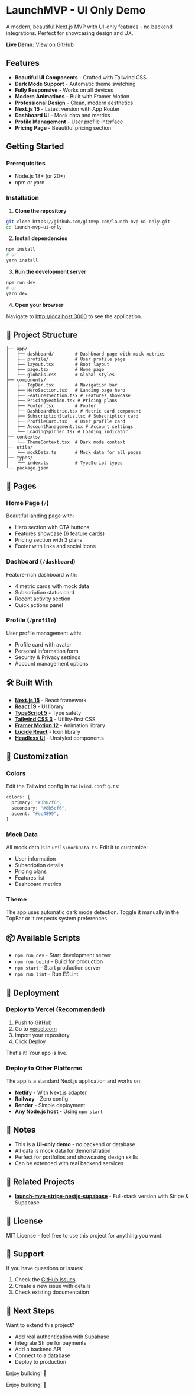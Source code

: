 # LaunchMVP - UI Only Demo

A modern, beautiful Next.js MVP with UI-only features - no backend integrations. Perfect for showcasing design and UX.

**Live Demo:** [View on GitHub](https://github.com/gitmvp-com/launch-mvp-ui-only)

## Features

- **Beautiful UI Components** - Crafted with Tailwind CSS
- **Dark Mode Support** - Automatic theme switching
- **Fully Responsive** - Works on all devices
- **Modern Animations** - Built with Framer Motion
- **Professional Design** - Clean, modern aesthetics
- **Next.js 15** - Latest version with App Router
- **Dashboard UI** - Mock data and metrics
- **Profile Management** - User profile interface
- **Pricing Page** - Beautiful pricing section

## Getting Started

### Prerequisites

- Node.js 18+ (or 20+)
- npm or yarn

### Installation

1. **Clone the repository**

```bash
git clone https://github.com/gitmvp-com/launch-mvp-ui-only.git
cd launch-mvp-ui-only
```

2. **Install dependencies**

```bash
npm install
# or
yarn install
```

3. **Run the development server**

```bash
npm run dev
# or
yarn dev
```

4. **Open your browser**

Navigate to [http://localhost:3000](http://localhost:3000) to see the application.

## 📁 Project Structure

```
├── app/
│   ├── dashboard/        # Dashboard page with mock metrics
│   ├── profile/          # User profile page
│   ├── layout.tsx        # Root layout
│   ├── page.tsx          # Home page
│   └── globals.css       # Global styles
├── components/
│   ├── TopBar.tsx        # Navigation bar
│   ├── HeroSection.tsx   # Landing page hero
│   ├── FeaturesSection.tsx # Features showcase
│   ├── PricingSection.tsx # Pricing plans
│   ├── Footer.tsx        # Footer
│   ├── DashboardMetric.tsx # Metric card component
│   ├── SubscriptionStatus.tsx # Subscription card
│   ├── ProfileCard.tsx   # User profile card
│   ├── AccountManagement.tsx # Account settings
│   └── LoadingSpinner.tsx # Loading indicator
├── contexts/
│   └── ThemeContext.tsx  # Dark mode context
├── utils/
│   └── mockData.ts       # Mock data for all pages
├── types/
│   └── index.ts          # TypeScript types
└── package.json
```

## 🎨 Pages

### Home Page (`/`)
Beautiful landing page with:
- Hero section with CTA buttons
- Features showcase (6 feature cards)
- Pricing section with 3 plans
- Footer with links and social icons

### Dashboard (`/dashboard`)
Feature-rich dashboard with:
- 4 metric cards with mock data
- Subscription status card
- Recent activity section
- Quick actions panel

### Profile (`/profile`)
User profile management with:
- Profile card with avatar
- Personal information form
- Security & Privacy settings
- Account management options

## 🛠️ Built With

- **[Next.js 15](https://nextjs.org/)** - React framework
- **[React 19](https://react.dev/)** - UI library
- **[TypeScript 5](https://www.typescriptlang.org/)** - Type safety
- **[Tailwind CSS 3](https://tailwindcss.com/)** - Utility-first CSS
- **[Framer Motion 12](https://www.framer.com/motion/)** - Animation library
- **[Lucide React](https://lucide.dev/)** - Icon library
- **[Headless UI](https://headlessui.com/)** - Unstyled components

## 🎨 Customization

### Colors

Edit the Tailwind config in `tailwind.config.ts`:

```typescript
colors: {
  primary: "#3b82f6",
  secondary: "#8b5cf6",
  accent: "#ec4899",
}
```

### Mock Data

All mock data is in `utils/mockData.ts`. Edit it to customize:
- User information
- Subscription details
- Pricing plans
- Features list
- Dashboard metrics

### Theme

The app uses automatic dark mode detection. Toggle it manually in the TopBar or it respects system preferences.

## 📦 Available Scripts

- `npm run dev` - Start development server
- `npm run build` - Build for production
- `npm start` - Start production server
- `npm run lint` - Run ESLint

## 🚀 Deployment

### Deploy to Vercel (Recommended)

1. Push to GitHub
2. Go to [vercel.com](https://vercel.com)
3. Import your repository
4. Click Deploy

That's it! Your app is live.

### Deploy to Other Platforms

The app is a standard Next.js application and works on:
- **Netlify** - With Next.js adapter
- **Railway** - Zero config
- **Render** - Simple deployment
- **Any Node.js host** - Using `npm start`

## 📝 Notes

- This is a **UI-only demo** - no backend or database
- All data is mock data for demonstration
- Perfect for portfolios and showcasing design skills
- Can be extended with real backend services

## 🔗 Related Projects

- **[launch-mvp-stripe-nextjs-supabase](https://github.com/ShenSeanChen/launch-mvp-stripe-nextjs-supabase)** - Full-stack version with Stripe & Supabase

## 📄 License

MIT License - feel free to use this project for anything you want.

## 🙋 Support

If you have questions or issues:

1. Check the [GitHub Issues](https://github.com/gitmvp-com/launch-mvp-ui-only/issues)
2. Create a new issue with details
3. Check existing documentation

## 🎯 Next Steps

Want to extend this project?

- Add real authentication with Supabase
- Integrate Stripe for payments
- Add a backend API
- Connect to a database
- Deploy to production

Enjoy building! 🚀

Enjoy building! 🚀